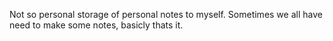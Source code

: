 Not so personal storage of personal notes to myself. Sometimes we all have need to make some notes, basicly thats it.
